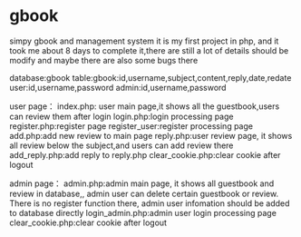 # gbook
simpy gbook and management system
it is my first project in php, and it took me about 8 days to complete it,there are still a lot of details should be modify and 
maybe there are also some bugs there

database:gbook
table:gbook:id,username,subject,content,reply,date,redate
      user:id,username,password
      admin:id,username,password
      
      
user page：
index.php: user main page,it shows all the guestbook,users can review them after login
login.php:login processing page
register.php:register page
register_user:register processing page 
add.php:add new review to main page
reply.php:user review page, it shows all review below the subject,and users can add review there
add_reply.php:add reply to reply.php
clear_cookie.php:clear cookie after logout

admin page：
admin.php:admin main page, it shows all guestbook and review in database,, admin user can delete certain guestbook or review. There is no 
register function there, admin user infomation should be added to database directly
login_admin.php:admin user login processing page
clear_cookie.php:clear cookie after logout
